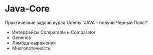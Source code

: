 # Java-Core
Практические задачи курса Udemy "JAVA - получи Черный Пояс!"

* Интерфейсы Comparable и Comparator
* Generics
* Лямбда-выражения
* Многопоточность

